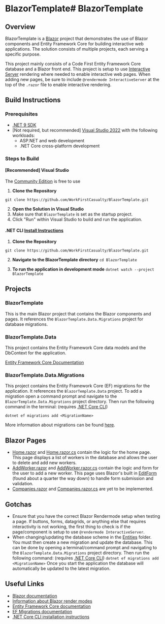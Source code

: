 # BlazorTemplate# BlazorTemplate

## Overview
BlazorTemplate is a [Blazor](https://docs.microsoft.com/en-us/aspnet/core/blazor/) project that demonstrates the use of Blazor components and Entity Framework Core for building interactive web applications. The solution consists of multiple projects, each serving a specific purpose.

This project mainly consists of a Code First Entity Framework Core database and a Blazor front end. This project is setup to use [Interactive Server](https://learn.microsoft.com/en-us/aspnet/core/blazor/components/render-modes) rendering where needed to enable interactive web pages.
When adding new pages, be sure to include `@rendermode InteractiveServer` at the top of the `.razor` file to enable interactive rendering.

## Build Instructions

### Prerequisites
- [.NET 9 SDK](https://dotnet.microsoft.com/download/dotnet/9.0)
- [Not required, but recommended] [Visual Studio 2022](https://visualstudio.microsoft.com/vs/) with the following workloads:
  - ASP.NET and web development
  - .NET Core cross-platform development

### Steps to Build

#### [Recommended] Visual Studio 
The [Community Edition](https://visualstudio.microsoft.com/vs/community/) is free to use
1. **Clone the Repository** 

```git clone https://github.com/WorkFirstCasualty/BlazorTemplate.git```

2. **Open the Solution in Visual Studio**
3. Make sure that `BlazorTemplate` is set as the startup project.
4. Click "Run" within Visual Studio to build and run the application. 

#### .NET CLI [Install Instructions](https://learn.microsoft.com/en-us/dotnet/core/tools/)
1. **Clone the Repository**

```git clone https://github.com/WorkFirstCasualty/BlazorTemplate.git```

2. **Navigate to the BlazorTemplate directory**
```cd BlazorTemplate```

3. **To run the application in development mode**
```dotnet watch --project BlazorTemplate```

## Projects

### BlazorTemplate
This is the main Blazor project that contains the Blazor components and pages. It references the `BlazorTemplate.Data.Migrations` project for database migrations.

### BlazorTemplate.Data
This project contains the Entity Framework Core data models and the DbContext for the application.

[Entity Framework Core Documentation](https://docs.microsoft.com/en-us/ef/core/)

### BlazorTemplate.Data.Migrations
This project contains the Entity Framework Core (EF) migrations for the application. It references the `BlazorTemplate.Data` project.
To add a migration open a command prompt and navigate to the `BlazorTemplate.Data.Migrations` project directory. Then run the following command in the terminal: (requires [.NET Core CLI](https://learn.microsoft.com/en-us/ef/core/cli/dotnet))
```
dotnet ef migrations add <MigrationName>
````
More information about migrations can be found [here](https://learn.microsoft.com/en-us/ef/core/managing-schemas/migrations).

## Blazor Pages
- [Home.razor](https://github.com/WorkFirstCasualty/BlazorTemplate/blob/main/BlazorTemplate/Pages/Home.razor) and [Home.razor.cs](https://github.com/WorkFirstCasualty/BlazorTemplate/blob/main/BlazorTemplate/Pages/Home.razor.cs)
contain the logic for the home page. This page displays a list of workers in the database and allows the user to delete and add new workers.
- [AddWorker.razor](https://github.com/WorkFirstCasualty/BlazorTemplate/blob/main/BlazorTemplate/Pages/AddWorker.razor) and [AddWorker.razor.cs](https://github.com/WorkFirstCasualty/BlazorTemplate/blob/main/BlazorTemplate/Pages/AddWorker.razor.cs)
contain the logic and form for the user to add a new worker. This page uses Blazor's built in [EditForm](https://learn.microsoft.com/en-us/aspnet/core/blazor/forms) (found about a quarter the way down) to handle form submission and validation.
- [Companies.razor](https://github.com/WorkFirstCasualty/BlazorTemplate/blob/main/BlazorTemplate/Pages/Companies.razor) and [Companies.razor.cs](https://github.com/WorkFirstCasualty/BlazorTemplate/blob/main/BlazorTemplate/Pages/Companies.razor.cs)
are yet to be implemented.

## Gotchas
- Ensure that you have the correct Blazor Rendermode setup when testing a page. If buttons, forms, datagrids, or anything else that requires interactivity is not working, the first thing to check is if the page/component is setup to use `@rendermode InteractiveServer`.
- When changing/updating the database scheme in the [Entities](https://github.com/WorkFirstCasualty/BlazorTemplate/tree/main/BlazorTemplate.Data/Entities) folder. You must then create a new migration and update the database. 
This can be done by opening a terminal/command prompt and navigating to the `BlazorTemplate.Data.Migrations` project directory. Then run the following command: (requires [.NET Core CLI](https://learn.microsoft.com/en-us/ef/core/cli/dotnet)) `dotnet ef migrations add <MigrationName>`
Once you start the application the database will automatically be updated to the latest migration.
## Useful Links
- [Blazor documentation](https://docs.microsoft.com/en-us/aspnet/core/blazor/)
- [Information about Blazor render modes](https://learn.microsoft.com/en-us/aspnet/core/blazor/components/render-modes)
- [Entity Framework Core documentation](https://docs.microsoft.com/en-us/ef/core/)
- [EF Migrations documentation](https://learn.microsoft.com/en-us/ef/core/managing-schemas/migrations)
- [.NET Core CLI installation instructions](https://learn.microsoft.com/en-us/ef/core/cli/dotnet)
